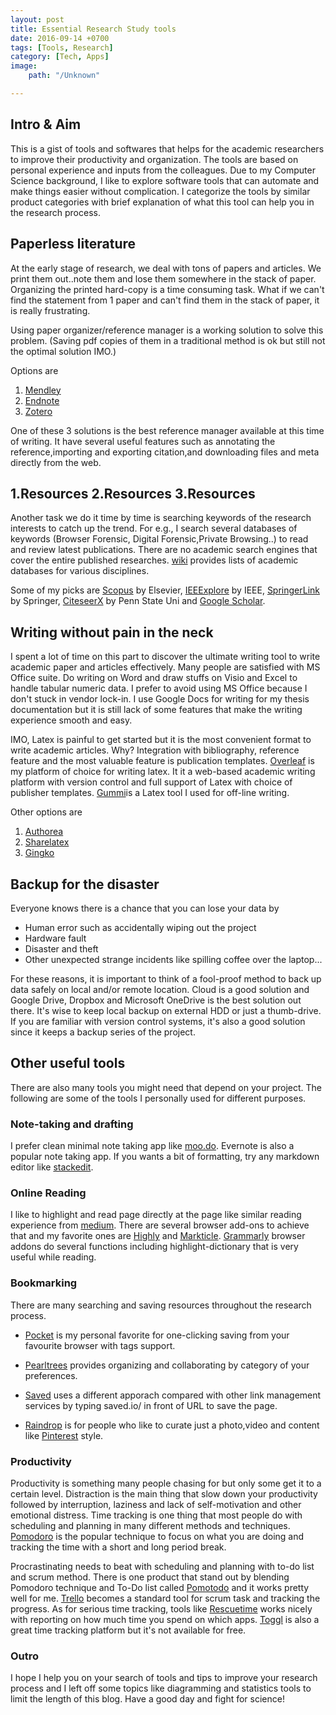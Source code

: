 ```yaml
---
layout: post
title: Essential Research Study tools
date: 2016-09-14 +0700
tags: [Tools, Research] 
category: [Tech, Apps]
image: 
    path: "/Unknown"

---
```


## Intro & Aim

This is a gist of tools and softwares that helps for the academic researchers to improve their productivity and organization. The tools are based on personal experience and inputs from the colleagues. Due to my Computer Science background, I like to explore software tools that can automate and make things easier without complication. I categorize the tools by similar product categories with brief explanation of what this tool can help you in the research process.

## Paperless literature

At the early stage of research, we deal with tons of papers and articles. We print them out..note them and lose them somewhere in the stack of paper. Organizing the printed hard-copy is a time consuming task. What if we can't find the statement from 1 paper and can't find them in the stack of paper, it is really frustrating.

Using paper organizer/reference manager is a working solution to solve this problem. (Saving pdf copies of them in a traditional method is ok but still not the optimal solution IMO.) 

Options are 

1. [Mendley](https://www.mendeley.com/)
2. [Endnote](http://endnote.com/)
3. [Zotero](https://www.zotero.org/)

One of these 3 solutions is the best reference manager available at this time of writing. It have several useful features such as annotating the reference,importing and exporting citation,and downloading files and meta directly from the web. 

## 1.Resources 2.Resources 3.Resources

Another task we do it time by time is searching keywords of the research interests to catch up the trend. For e.g., I search several databases of keywords (Browser Forensic, Digital Forensic,Private Browsing..) to read and review latest publications. There are no academic search engines that cover the entire published researches. [wiki](https://www.wikiwand.com/en/List_of_academic_databases_and_search_engines) provides lists of academic databases for various disciplines. 

Some of my picks are [Scopus](https://www.scopus.com/home.uri) by Elsevier, [IEEExplore](http://ieeexplore.ieee.org/Xplore/home.jsp) by IEEE, [SpringerLink](http://link.springer.com/) by Springer, [CiteseerX](http://citeseerx.ist.psu.edu/index;jsessionid=F6768F5A3C6BDCB0EB693F5C7B3517C0) by Penn State Uni and [Google Scholar](https://scholar.google.co.th/).  

## Writing without pain in the neck

I spent a lot of time on this part to discover the ultimate writing tool to write academic paper and articles effectively. Many people are satisfied with MS Office suite. Do writing on Word and draw stuffs on Visio and Excel to handle tabular numeric data. I prefer to avoid using MS Office because I don't stuck in vendor lock-in. I use Google Docs for writing for my thesis documentation but it is still lack of some features that make the writing experience smooth and easy. 

IMO, Latex is painful to get started but it is the most convenient format to write academic articles. Why? Integration with bibliography, reference feature and the most valuable feature is publication templates. [Overleaf](https://www.overleaf.com) is my platform of choice for writing latex. It it a web-based academic writing platform with version control and full support of Latex with choice of publisher templates. [Gummi](https://github.com/alexandervdm/gummi)is a Latex tool I used for off-line writing.

Other options are

1. [Authorea](https://www.authorea.com)
2. [Sharelatex](https://www.sharelatex.com/)
3. [Gingko](https://gingkoapp.com/)

## Backup for the disaster

Everyone knows there is a chance that you can lose your data by

* Human error such as accidentally wiping out the project
* Hardware fault
* Disaster and theft
* Other unexpected strange incidents like spilling coffee over the laptop...

For these reasons, it is important to think of a fool-proof method to back up data safely on local and/or remote location. Cloud is a good solution and Google Drive, Dropbox and Microsoft OneDrive is the best solution out there. It's wise to keep local backup on external HDD or just a thumb-drive. If you are familiar with version control systems, it's also a good solution since it keeps a backup series of the project.

## Other useful tools
There are also many tools you might need that depend on your project. The following are some of the tools I personally used for different purposes. 

### Note-taking and drafting

I prefer clean minimal note taking app like [moo.do](https://www.moo.do/). Evernote is also a popular note taking app. If you wants a bit of formatting, try any markdown editor like [stackedit](https://stackedit.io/editor). 

### Online Reading

I like to highlight and read page directly at the page like similar reading experience from [medium](https://medium.com). There are several browser add-ons to achieve that and my favorite ones are [Highly](http://highly.co/) and [Markticle](https://markticle.com/).  [Grammarly](http://grammarly.com/) browser addons do several functions including highlight-dictionary that is very useful while reading.

### Bookmarking

There are many searching and saving resources throughout the research process.

* [Pocket](https://getpocket.com) is my personal favorite for one-clicking saving from your favourite browser with tags support.

* [Pearltrees](http://www.pearltrees.com/) provides organizing and collaborating by category of your preferences.

* [Saved](http://saved.io/) uses a different apporach compared with other link management services by typing saved.io/ in front of URL to save the page.

* [Raindrop](https://raindrop.io/) is for people who like to curate just a photo,video and content like [Pinterest](https://www.pinterest.com) style. 

### Productivity

Productivity is something many people chasing for but only some get it to a certain level. Distraction is the main thing that slow down your productivity followed by interruption, laziness and lack of self-motivation and other emotional distress. Time tracking is one thing that most people do with scheduling and planning in many different methods and techniques. [Pomodoro](http://pomodorotechnique.com/) is the popular technique to focus on what you are doing and tracking the time with a short and long period break. 

Procrastinating needs to beat with scheduling and planning with to-do list and scrum method. There is one product that stand out by blending Pomodoro technique and To-Do list called [Pomotodo](https://pomotodo.com/app) and it works pretty well for me. [Trello](https://trello.com/) becomes a standard tool for scrum task and tracking the progress. As for serious time tracking, tools like [Rescuetime](https://www.rescuetime.com/) works nicely with reporting on how much time you spend on which apps. [Toggl](https://www.toggl.com) is also a great time tracking platform but it's not available for free.

### Outro
I hope I help you on your search of tools and tips to improve your research process and I left off some topics like diagramming and statistics tools to limit the length of this blog. Have a good day and fight for science!








